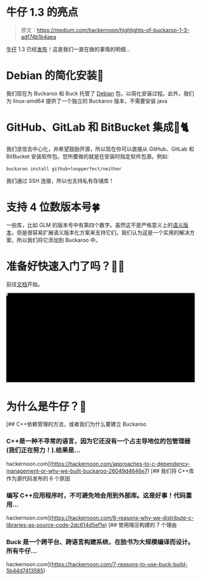 # 牛仔 1.3 的亮点

> 原文：<https://medium.com/hackernoon/highlights-of-buckaroo-1-3-adf74b1b4aea>

[牛仔](http://buckaroo.pm/) 1.3 已经[发布](https://github.com/LoopPerfect/buckaroo)！这是我们一直在做的事情的明细…

# Debian 的简化安装🐧

我们现在为 Buckaroo 和 Buck 托管了 [Debian](https://github.com/LoopPerfect/buckaroo/releases/tag/v1.3.0) 包，以简化安装过程。此外，我们为 linux-amd64 提供了一个独立的 Buckaroo 版本，不需要安装 java

# GitHub、GitLab 和 BitBucket 集成🐙🐈

我们坚信去中心化，并希望鼓励开源，所以现在你可以直接从 GitHub、GitLab 和 BitBucket 安装软件包。您所要做的就是在安装时指定软件包源。例如:

`buckaroo install github+loopperfect/neither`

我们通过 SSH 连接，所以也支持私有存储库！

# 支持 4 位数版本号🍀

一些库，比如 GLM 的版本号中有第四个数字。虽然这不是严格意义上的[语义版本](http://semver.org/)，但是很容易扩展语义版本化方案来支持它们。我们认为这是一个实用的解决方案，所以我们将它添加到 Buckaroo 中。

# 准备好快速入门了吗？🏃‍♀️

前往[文档](https://buckaroo.readthedocs.io/en/latest/)开始。

![](img/d9c51d1ab95f67e9247e02a9ac24a1b7.png)

# 为什么是牛仔？🤔

[](https://hackernoon.com/approaches-to-c-dependency-management-or-why-we-built-buckaroo-26049d4646e7) [## C++依赖管理的方法，或者我们为什么要建立 Buckaroo

### C++是一种不寻常的语言，因为它还没有一个占主导地位的包管理器(我们正在努力！).结果是…

hackernoon.com](https://hackernoon.com/approaches-to-c-dependency-management-or-why-we-built-buckaroo-26049d4646e7) [](https://hackernoon.com/6-reasons-why-we-distribute-c-libraries-as-source-code-2dc614d5ef1e) [## 我们将 C++库作为源代码发布的 6 个原因

### 编写 C++应用程序时，不可避免地会用到外部库。这是好事！代码重用…

hackernoon.com](https://hackernoon.com/6-reasons-why-we-distribute-c-libraries-as-source-code-2dc614d5ef1e)  [## 使用降压构建的 7 个理由

### Buck 是一个跨平台、跨语言构建系统，在脸书为大规模编译而设计。所有牛仔…

hackernoon.com](https://hackernoon.com/7-reasons-to-use-buck-build-5b44d7413585)
